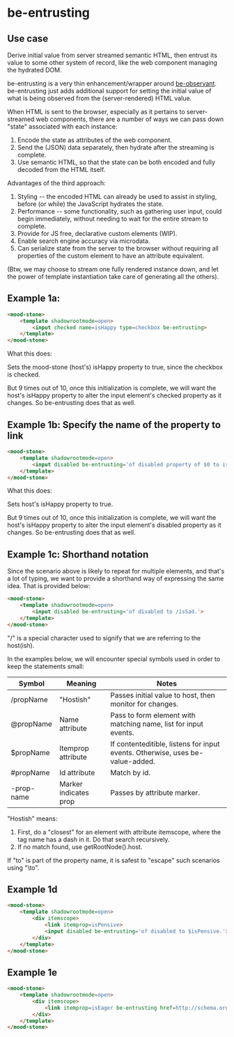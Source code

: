 # be-entrusting

## Use case

Derive initial value from server streamed semantic HTML, then entrust its value to some other system of record, like the web component managing the hydrated DOM.

be-entrusting is a very thin enhancement/wrapper around [be-observant](https://github.com/bahrus/be-observant).  be-entrusting just adds additional support for setting the initial value of what is being observed from the (server-rendered) HTML value.

When HTML is sent to the browser, especially as it pertains to server-streamed web components, there are a number of ways we can pass down "state" associated with each instance:

1.  Encode the state as attributes of the web component.
2.  Send the (JSON) data separately, then hydrate after the streaming is complete.
3.  Use semantic HTML, so that the state can be both encoded and fully decoded from the HTML itself.

Advantages of the third approach:

1.  Styling -- the encoded HTML can already be used to assist in styling, before (or while) the JavaScript hydrates the state.
2.  Performance -- some functionality, such as gathering user input, could begin immediately, without needing to wait for the entire stream to complete.
3.  Provide for JS free, declarative custom elements (WIP).
4.  Enable search engine accuracy via microdata.
5.  Can serialize state from the server to the browser without requiring all properties of the custom element to have an attribute equivalent.

 (Btw, we may choose to stream one fully rendered instance down, and let the power of template instantiation take care of generating all the others).

## Example 1a:

```html
<mood-stone>
    <template shadowrootmode=open>
        <input checked name=isHappy type=checkbox be-entrusting>
    </template>
</mood-stone>
```

What this does:

Sets the mood-stone (host's) isHappy property to true, since the checkbox is checked.

But 9 times out of 10, once this initialization is complete, we will want the host's isHappy property to alter the input element's checked property as it changes.  So be-entrusting does that as well.

## Example 1b: Specify the name of the property to link

```html
<mood-stone>
    <template shadowrootmode=open>
        <input disabled be-entrusting='of disabled property of $0 to is triumphant property of host.'>
    </template>
</mood-stone>
```

What this does:

Sets host's isHappy property to true.

But 9 times out of 10, once this initialization is complete, we will want the host's isHappy property to alter the input element's disabled property as it changes.  So be-entrusting does that as well.

## Example 1c:  Shorthand notation 

Since the scenario above is likely to repeat for multiple elements, and that's a lot of typing, we want to provide a shorthand way of expressing the same idea.  That is provided below:

```html
<mood-stone>
    <template shadowrootmode=open>
        <input disabled be-entrusting='of disabled to /isSad.'>
    </template>
</mood-stone>
```

"/" is a special character used to signify that we are referring to the host(ish).

In the examples below, we will encounter special symbols used in order to keep the statements small:

| Symbol      | Meaning              | Notes                                                                                |
|-------------|----------------------|--------------------------------------------------------------------------------------|
| /propName   |"Hostish"             | Passes initial value to host, then monitor for changes.                              |
| @propName   |Name attribute        | Pass to form element with matching name, list for input events.                      |
| $propName   |Itemprop attribute    | If contenteditible, listens for input events.  Otherwise, uses be-value-added.       |
| #propName   |Id attribute          | Match by id.                                                                         |
| -prop-name  |Marker indicates prop | Passes by attribute marker.                                                          |


"Hostish" means:

1.  First, do a "closest" for an element with attribute itemscope, where the tag name has a dash in it.  Do that search recursively.  
2.  If no match found, use getRootNode().host.

If "to" is part of the property name, it is safest to "escape" such scenarios using "\to".

## Example 1d

```html
<mood-stone>
    <template shadowrootmode=open>
        <div itemscope>
            <link itemprop=isPensive>
            <input disabled be-entrusting='of disabled to $isPensive.'>
        </div>
    </template>
</mood-stone>
```

## Example 1e

```html
<mood-stone>
    <template shadowrootmode=open>
        <div itemscope>
            <link itemprop=isEager be-entrusting href=http://schema.org/True>
        </div>
    </template>
</mood-stone>
```
